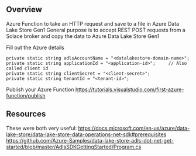 
## Overview

Azure Function to take an HTTP request and save to a file in Azure Data Lake Store Gen1
General purpose is to accept REST POST requests from a Solace broker and copy the data to Azure Data Lake Store Gen1

Fill out the Azure details

```
private static string adlsAccountName = "<datalakestore-domain-name>";
private static string applicationId = "<application-id>";     // Also called client id
private static string clientSecret = "<client-secret>";
private static string tenantId = "<tenant-id>";
```

Publish your Azure Function
https://tutorials.visualstudio.com/first-azure-function/publish



## Resources

These were both very useful:
https://docs.microsoft.com/en-us/azure/data-lake-store/data-lake-store-data-operations-net-sdk#prerequisites
https://github.com/Azure-Samples/data-lake-store-adls-dot-net-get-started/blob/master/AdlsSDKGettingStarted/Program.cs
